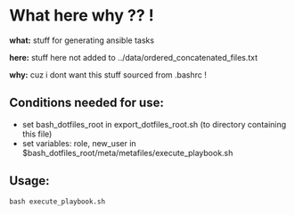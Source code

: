 
# What here why ?? !

**what:** stuff for generating ansible tasks

**here:** stuff here not added to ../data/ordered_concatenated_files.txt

**why:** cuz i dont want this stuff sourced from .bashrc !

## Conditions needed for use:
- set bash_dotfiles_root in export_dotfiles_root.sh (to directory containing this file)
- set variables: role, new_user in $bash_dotfiles_root/meta/metafiles/execute_playbook.sh

## Usage:
``` bash execute_playbook.sh ```
